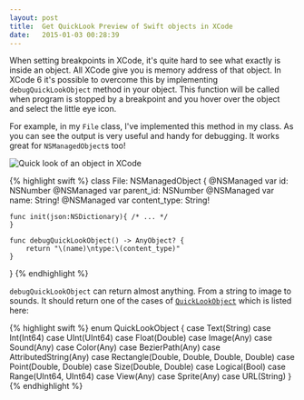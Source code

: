 ```yaml
---
layout: post
title:  Get QuickLook Preview of Swift objects in XCode
date:   2015-01-03 00:28:39
---
```


When setting breakpoints in XCode, it's quite hard to see what exactly is inside an object. All XCode give you is memory address of that object. In XCode 6 it's possible to overcome this by implementing `debugQuickLookObject` method in your object. This function will be called when program is stopped by a breakpoint and you hover over the object and select the little eye icon.

For example, in my `File` class, I've implemented this method in my class. As you can see the output is very useful and handy for debugging. It works great for `NSManagedObject`s too!

![Quick look of an object in XCode](/assets/images/ios-quicklook.jpg)

{% highlight swift %}
class File: NSManagedObject {
    @NSManaged var id: NSNumber
    @NSManaged var parent_id: NSNumber
    @NSManaged var name: String!
    @NSManaged var content_type: String!

    func init(json:NSDictionary){ /* ... */
    }

    func debugQuickLookObject() -> AnyObject? {
        return "\(name)\ntype:\(content_type)"
    }
}
{% endhighlight %}

`debugQuickLookObject` can return almost anything. From a string to image to sounds. It should return one of the cases of [`QuickLookObject`](http://swifter.natecook.com/type/QuickLookObject/) which is listed here:

{% highlight swift %}
enum QuickLookObject {
    case Text(String)
    case Int(Int64)
    case UInt(UInt64)
    case Float(Double)
    case Image(Any)
    case Sound(Any)
    case Color(Any)
    case BezierPath(Any)
    case AttributedString(Any)
    case Rectangle(Double, Double, Double, Double)
    case Point(Double, Double)
    case Size(Double, Double)
    case Logical(Bool)
    case Range(UInt64, UInt64)
    case View(Any)
    case Sprite(Any)
    case URL(String)
}
{% endhighlight %}
